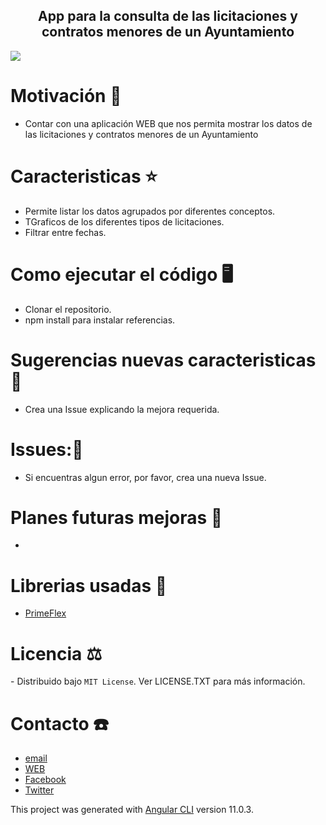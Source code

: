 <h2 align='center'> App para la consulta de las licitaciones y contratos menores de un Ayuntamiento </h2>
<img src='https://res.cloudinary.com/dabrencx7/image/upload/v1629558986/Licitaciones/Licitaciones_kelgdt.jpg'/>

# Motivación 💪
<ul>
  <li>Contar con una aplicación WEB que nos permita mostrar los datos de las licitaciones y contratos menores de un Ayuntamiento</li>
  </li>
 </ul>

# Caracteristicas ⭐


<ul>
  <li>Permite listar los datos agrupados por diferentes conceptos.</li>
   <li>TGraficos de los diferentes tipos de licitaciones.</li>
   <li>Filtrar entre fechas.</li>
  </li>
 </ul>

# Como ejecutar el código 🖥

- Clonar el repositorio.
- npm install para instalar referencias.


# Sugerencias nuevas caracteristicas💎

- Crea una Issue explicando la mejora requerida.


# Issues:🐛

- Si encuentras algun error, por favor, crea una nueva Issue.


# Planes futuras mejoras 📆

- 

# Librerias usadas 📖
- <a href= 'https://www.primefaces.org/primeflex/' target="_blank"> PrimeFlex</a>



# Licencia ⚖

️- Distribuido bajo ```MIT License```. Ver LICENSE.TXT para más información.

# Contacto ☎️

- <a href= 'mailto:info@ocmjerez.org'> email </a>
- <a href= 'https://w.ocmjerez.org' target="_blank"> WEB</a>
- <a href= 'https://www.facebook.com/OcmJerez/'> Facebook </a>
- <a href= 'https://twitter.com/ocmjerez'> Twitter </a>




This project was generated with [Angular CLI](https://github.com/angular/angular-cli) version 11.0.3.



